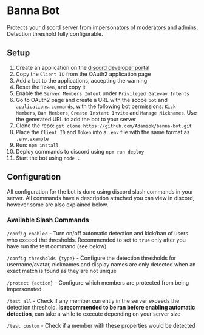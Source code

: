 # Banna Bot

Protects your discord server from impersonators of moderators and admins. Detection threshold fully configurable.

## Setup

1. Create an application on the [discord developer portal](https://discord.com/developers/applications/)
2. Copy the `Client ID` from the OAuth2 application page
3. Add a bot to the applications, accepting the warning
4. Reset the `Token`, and copy it
5. Enable the `Server Members Intent` under `Privileged Gateway Intents`
6. Go to OAuth2 page and create a URL with the scope `bot` and `applications.commands`, with the following bot permissions: `Kick Members`, `Ban Members`, `Create Instant Invite` and `Manage Nicknames`. Use the generated URL to add the bot to your server
7. Clone the repo: `git clone https://github.com/Adamiok/banna-bot.git`
8. Place the `Client ID` and `Token` into a `.env` file with the same format as `.env.example`
9. Run: `npm install`
10. Deploy commands to discord using `npm run deploy`
11. Start the bot using `node .`

## Configuration

All configuration for the bot is done using discord slash commands in your server. All commands have a description attached you can view in discord, however some are also explained below.

### Available Slash Commands

`/config enabled` - Turn on/off automatic detection and kick/ban of users who exceed the thresholds. Recommended to set to `true` only after you have run the test command (see below)

`/config thresholds {type}` - Configure the detection thresholds for username/avatar, nicknames and display names are only detected when an exact match is found as they are not unique

`/protect {action}` - Configure which members are protected from being impersonated

`/test all` - Check if any member currently in the server exceeds the detection threshold. **Is recommended to be ran before enabling automatic detection**, can take a while to execute depending on your server size

`/test custom` - Check if a member with these properties would be detected
